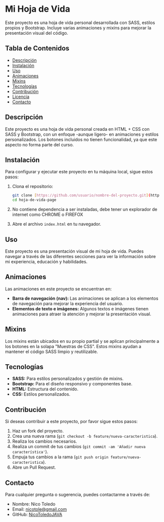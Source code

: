 # Mi Hoja de Vida

Este proyecto es una hoja de vida personal desarrollada con SASS, estilos propios y Bootstrap. Incluye varias animaciones y mixins para mejorar la presentación visual del código.

## Tabla de Contenidos

- [Descripción](#descripción)
- [Instalación](#instalación)
- [Uso](#uso)
- [Animaciones](#animaciones)
- [Mixins](#mixins)
- [Tecnologías](#tecnologías)
- [Contribución](#contribución)
- [Licencia](#licencia)
- [Contacto](#contacto)

## Descripción

Este proyecto es una hoja de vida personal creada en HTML + CSS con SASS y Bootstrap, con un enfoque -aunque ligero- en animaciones y estilos personalizados. Los botones incluidos no tienen funcionalidad, ya que este aspecto no forma parte del curso.

## Instalación

Para configurar y ejecutar este proyecto en tu máquina local, sigue estos pasos:

1. Clona el repositorio:
    ```sh
    git clone [https://github.com/usuario/nombre-del-proyecto.git](https://github.com/NicoToledoJAVA/hoja-de-vida-page.git)
    cd hoja-de-vida-page
    ```

2. No contiene dependencia a ser instaladas, debe tener un explorador de internet como CHROME o FIREFOX
    
3. Abre el archivo `index.html` en tu navegador.

## Uso

Este proyecto es una presentación visual de mi hoja de vida. Puedes navegar a través de las diferentes secciones para ver la información sobre mi experiencia, educación y habilidades.

## Animaciones

Las animaciones en este proyecto se encuentran en:
- **Barra de navegación (nav):** Las animaciones se aplican a los elementos de navegación para mejorar la experiencia del usuario.
- **Elementos de texto e imágenes:** Algunos textos e imágenes tienen animaciones para atraer la atención y mejorar la presentación visual.

## Mixins

Los mixins están ubicados en su propio partial y se aplican principalmente a los botones en la solapa "Muestras de CSS". Estos mixins ayudan a mantener el código SASS limpio y reutilizable.

## Tecnologías

- **SASS:** Para estilos personalizados y gestión de mixins.
- **Bootstrap:** Para el diseño responsivo y componentes base.
- **HTML:** Estructura del contenido.
- **CSS:** Estilos personalizados.

## Contribución

Si deseas contribuir a este proyecto, por favor sigue estos pasos:

1. Haz un fork del proyecto.
2. Crea una nueva rama (`git checkout -b feature/nueva-caracteristica`).
3. Realiza los cambios necesarios.
4. Realiza un commit de tus cambios (`git commit -am 'Añadir nueva característica'`).
5. Empuja tus cambios a la rama (`git push origin feature/nueva-caracteristica`).
6. Abre un Pull Request.

## Contacto

Para cualquier pregunta o sugerencia, puedes contactarme a través de:

- Nombre: Nico Toledo
- Email: nicotole@gmail.com
- GitHub: [NicoToledoJAVA](https://github.com/NicoToledoJAVA)
